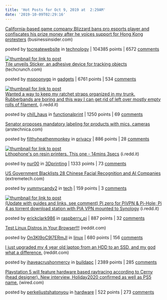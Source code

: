 ```yaml
---
title: 'Hot Posts for Oct 9, 2019 at  2:29AM'
date: '2019-10-09T02:29:16'
---
```

<article><div><a href='https://www.businessinsider.com/blizzard-bans-esports-player-blitzchung-supporting-hong-kong-protests-interview-2019-10'>California-based game company Blizzard bans pro esports player and confiscates his prize money after he voices support for Hong Kong protesters</a> (businessinsider.com)<p> posted by <a href='https://www.reddit.com/user/tocreatewebsite'>tocreatewebsite</a> in <a href='https://www.reddit.com/r/technology'>technology</a> | 104385 points | 6572 <a href='https://www.reddit.com/r/technology/comments/df1g3g/californiabased_game_company_blizzard_bans_pro/'>comments</a></p></div></article>

<article><a href='https://techcrunch.com/2019/10/08/with-a-possible-apple-tag-waiting-in-the-wings-tile-unveils-sticker-an-adhesive-device-for-tracking-objects/'><img src='https://b.thumbs.redditmedia.com/27o-kpg7kwd40NEp1mPUH_dp30FIIhK7TRfgjIFfCoI.jpg' alt='thumbnail for link to post'></a><div><a href='https://techcrunch.com/2019/10/08/with-a-possible-apple-tag-waiting-in-the-wings-tile-unveils-sticker-an-adhesive-device-for-tracking-objects/'>Tile unveils Sticker, an adhesive device for tracking objects</a> (techcrunch.com)<p> posted by <a href='https://www.reddit.com/user/mspoonygp'>mspoonygp</a> in <a href='https://www.reddit.com/r/gadgets'>gadgets</a> | 6761 points | 534 <a href='https://www.reddit.com/r/gadgets/comments/deymna/tile_unveils_sticker_an_adhesive_device_for/'>comments</a></p></div></article>

<article><a href='https://i.redd.it/vwvvshdxqcr31.jpg'><img src='https://b.thumbs.redditmedia.com/bRFv44mzrurvorkzyI490p0CiB-e-CpJ2WoCBSuHl3M.jpg' alt='thumbnail for link to post'></a><div><a href='https://i.redd.it/vwvvshdxqcr31.jpg'>Wanted a way to keep my ratchet straps organized in my trunk. Rubberbands are boring and this way I can get rid of left over mostly empty rolls of filament.</a> (i.redd.it)<p> posted by <a href='https://www.reddit.com/user/chill_haus'>chill_haus</a> in <a href='https://www.reddit.com/r/functionalprint'>functionalprint</a> | 1250 points | 69 <a href='https://www.reddit.com/r/functionalprint/comments/df39ax/wanted_a_way_to_keep_my_ratchet_straps_organized/'>comments</a></p></div></article>

<article><div><a href='https://arstechnica.com/tech-policy/2019/10/senator-proposes-mandatory-labeling-for-products-with-mics-cameras/'>Senator proposes mandatory labeling for products with mics, cameras</a> (arstechnica.com)<p> posted by <a href='https://www.reddit.com/user/filthyheathenmonkey'>filthyheathenmonkey</a> in <a href='https://www.reddit.com/r/privacy'>privacy</a> | 886 points | 28 <a href='https://www.reddit.com/r/privacy/comments/df3omi/senator_proposes_mandatory_labeling_for_products/'>comments</a></p></div></article>

<article><a href='https://i.redd.it/ks78aat58cr31.jpg'><img src='https://a.thumbs.redditmedia.com/6PLFfcrC0yZcOoUM8sKuxGQucgIF20bAJkAkdPfVEK0.jpg' alt='thumbnail for link to post'></a><div><a href='https://i.redd.it/ks78aat58cr31.jpg'>Lithophone's on resin printers. This one - 14mins 3secs</a> (i.redd.it)<p> posted by <a href='https://www.reddit.com/user/nur00'>nur00</a> in <a href='https://www.reddit.com/r/3Dprinting'>3Dprinting</a> | 1333 points | 73 <a href='https://www.reddit.com/r/3Dprinting/comments/df1qsp/lithophones_on_resin_printers_this_one_14mins/'>comments</a></p></div></article>

<article><div><a href='https://www.extremetech.com/electronics/299846-us-government-blacklists-28-chinese-facial-recognition-and-ai-companies'>US Government Blacklists 28 Chinese Facial Recognition and AI Companies</a> (extremetech.com)<p> posted by <a href='https://www.reddit.com/user/yummycandy2'>yummycandy2</a> in <a href='https://www.reddit.com/r/tech'>tech</a> | 159 points | 3 <a href='https://www.reddit.com/r/tech/comments/df8jge/us_government_blacklists_28_chinese_facial/'>comments</a></p></div></article>

<article><a href='https://i.redd.it/9dqy8w54sbr31.jpg'><img src='https://a.thumbs.redditmedia.com/nLaODGbNoZhozkLTJGmo5aPs00SphadlZJ_ilhel0y8.jpg' alt='thumbnail for link to post'></a><div><a href='https://i.redd.it/9dqy8w54sbr31.jpg'>(Update with guides and links, see comment) Pi zero for PiVPN &amp; Pi-Hole; Pi 4 as torrent download station with PIA VPN mounted to Synology</a> (i.redd.it)<p> posted by <a href='https://www.reddit.com/user/erickclark986'>erickclark986</a> in <a href='https://www.reddit.com/r/raspberry_pi'>raspberry_pi</a> | 887 points | 32 <a href='https://www.reddit.com/r/raspberry_pi/comments/df0oh8/update_with_guides_and_links_see_comment_pi_zero/'>comments</a></p></div></article>

<article><div><a href='https://www.reddit.com/r/linux/comments/df0dc8/test_linux_distros_in_your_browser/'>Test Linux Distros in Your Browser!!!</a> (reddit.com)<p> posted by <a href='https://www.reddit.com/user/On3KI9oC9I7ERmJI'>On3KI9oC9I7ERmJI</a> in <a href='https://www.reddit.com/r/linux'>linux</a> | 680 points | 156 <a href='https://www.reddit.com/r/linux/comments/df0dc8/test_linux_distros_in_your_browser/'>comments</a></p></div></article>

<article><div><a href='https://www.reddit.com/r/buildapc/comments/devpqw/i_just_upgraded_my_4_year_old_laptop_from_an_hdd/'>I just upgraded my 4 year old laptop from an HDD to an SSD, and my god what a difference.</a> (reddit.com)<p> posted by <a href='https://www.reddit.com/user/ihaveacrushonmercy'>ihaveacrushonmercy</a> in <a href='https://www.reddit.com/r/buildapc'>buildapc</a> | 2389 points | 285 <a href='https://www.reddit.com/r/buildapc/comments/devpqw/i_just_upgraded_my_4_year_old_laptop_from_an_hdd/'>comments</a></p></div></article>

<article><div><a href='https://www.wired.com/story/exclusive-playstation-5/'>Playstation 5 will feature hardware based raytracing according to Cerny (head designer). New interview, Holiday2020 confirmed as well as PS5 name.</a> (wired.com)<p> posted by <a href='https://www.reddit.com/user/perkeljustshatonyou'>perkeljustshatonyou</a> in <a href='https://www.reddit.com/r/hardware'>hardware</a> | 522 points | 273 <a href='https://www.reddit.com/r/hardware/comments/dezl5m/playstation_5_will_feature_hardware_based/'>comments</a></p></div></article>

